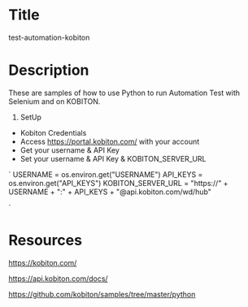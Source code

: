 
# Title
test-automation-kobiton

# Description
These are samples of how to use Python to run Automation Test with Selenium and on KOBITON.

1. SetUp
- Kobiton Credentials
- Access <https://portal.kobiton.com/> with your account
- Get your username & API Key
- Set your username & API Key & KOBITON_SERVER_URL

`
USERNAME = os.environ.get("USERNAME")
API_KEYS = os.environ.get("API_KEYS")
KOBITON_SERVER_URL = "https://" + USERNAME + ":" + API_KEYS + "@api.kobiton.com/wd/hub"

`

# Resources
<https://kobiton.com/>

<https://api.kobiton.com/docs/>

<https://github.com/kobiton/samples/tree/master/python>


